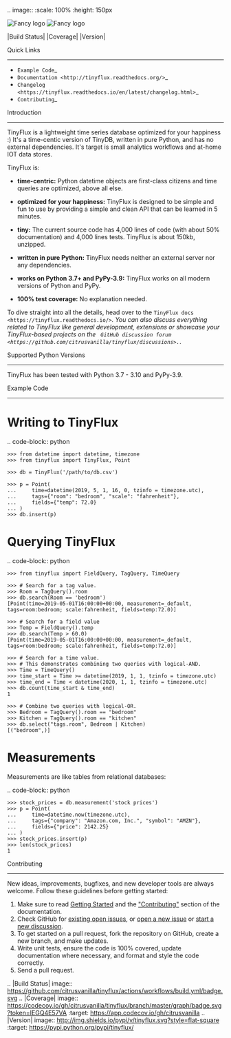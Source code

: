 .. image:: 
    :scale: 100%
    :height: 150px

![Fancy logo](https://raw.githubusercontent.com/citrusvanilla/tinyflux/master/artwork/logo.png#gh-dark-mode-only)
![Fancy logo](./light.png#gh-light-mode-only)



|Build Status| |Coverage| |Version|

Quick Links
***********

- `Example Code`_
- `Documentation <http://tinyflux.readthedocs.org/>`_
- `Changelog <https://tinyflux.readthedocs.io/en/latest/changelog.html>`_
- `Contributing`_

Introduction
************

TinyFlux is a lightweight time series database optimized for your happiness :)  It's a time-centic version of TinyDB, written in pure Python, and has no external dependencies. It's target is small analytics workflows and at-home IOT data stores.

TinyFlux is:

- **time-centric:** Python datetime objects are first-class citizens and time queries are optimized, above all else.

- **optimized for your happiness:** TinyFlux is designed to be simple and
  fun to use by providing a simple and clean API that can be learned in 5 minutes.

- **tiny:** The current source code has 4,000 lines of code (with about 50%
  documentation) and 4,000 lines tests.  TinyFlux is about 150kb, unzipped.

- **written in pure Python:** TinyFlux needs neither an external server nor any dependencies.

- **works on Python 3.7+ and PyPy-3.9:** TinyFlux works on all modern versions of Python
  and PyPy.

- **100% test coverage:** No explanation needed.

To dive straight into all the details, head over to the `TinyFlux docs <https://tinyflux.readthedocs.io/>`_. You can also discuss everything related to TinyFlux like general development, extensions or showcase your TinyFlux-based projects on the ` GitHub discussion forum <https://github.com/citrusvanilla/tinyflux/discussions>.`_.

Supported Python Versions
*************************

TinyFlux has been tested with Python 3.7 - 3.10 and PyPy-3.9.

Example Code
************

Writing to TinyFlux
===================

.. code-block:: python

    >>> from datetime import datetime, timezone
    >>> from tinyflux import TinyFlux, Point

    >>> db = TinyFlux('/path/to/db.csv')

    >>> p = Point(
    ...     time=datetime(2019, 5, 1, 16, 0, tzinfo = timezone.utc),
    ...     tags={"room": "bedroom", "scale": "fahrenheit"},
    ...     fields={"temp": 72.0}
    ... )
    >>> db.insert(p)


Querying TinyFlux
=================

.. code-block:: python

    >>> from tinyflux import FieldQuery, TagQuery, TimeQuery

    >>> # Search for a tag value.
    >>> Room = TagQuery().room
    >>> db.search(Room == 'bedroom')
    [Point(time=2019-05-01T16:00:00+00:00, measurement=_default, tags=room:bedroom; scale:fahrenheit, fields=temp:72.0)]

    >>> # Search for a field value
    >>> Temp = FieldQuery().temp
    >>> db.search(Temp > 60.0)
    [Point(time=2019-05-01T16:00:00+00:00, measurement=_default, tags=room:bedroom; scale:fahrenheit, fields=temp:72.0)]

    >>> # Search for a time value.
    >>> # This demonstrates combining two queries with logical-AND.
    >>> Time = TimeQuery()
    >>> time_start = Time >= datetime(2019, 1, 1, tzinfo = timezone.utc)
    >>> time_end = Time < datetime(2020, 1, 1, tzinfo = timezone.utc)
    >>> db.count(time_start & time_end)
    1

    >>> # Combine two queries with logical-OR.
    >>> Bedroom = TagQuery().room == "bedroom"
    >>> Kitchen = TagQuery().room == "kitchen"
    >>> db.select("tags.room", Bedroom | Kitchen)
    [("bedroom",)]

Measurements
============

Measurements are like tables from relational databases:

.. code-block:: python

    >>> stock_prices = db.measurement('stock prices')
    >>> p = Point(
    ...     time=datetime.now(timezone.utc),
    ...     tags={"company": "Amazon.com, Inc.", "symbol": "AMZN"},
    ...     fields={"price": 2142.25}
    ... )
    >>> stock_prices.insert(p)
    >>> len(stock_prices)
    1


Contributing
************

New ideas, improvements, bugfixes, and new developer tools are always welcome.  Follow these guidelines before getting started:

1. Make sure to read [Getting Started](https://tinyflux.readthedocs.io/en/latest/getting-started.html) and the ["Contributing"](https://tinyflux.readthedocs.io/en/latest/contributing-philosophy.html) section of the documentation.
2. Check GitHub for [existing open issues](https://github.com/citrusvanilla/tinyflux/issues), or [open a new issue](https://github.com/citrusvanilla/tinyflux/issues/new) or [start a new discussion](https://github.com/citrusvanilla/tinyflux/discussions/new).
3. To get started on a pull request, fork the repository on GitHub, create a new branch, and make updates.
4. Write unit tests, ensure the code is 100% covered, update documentation where necessary, and format and style the code correctly.
5. Send a pull request.

.. |Build Status| image:: https://github.com/citrusvanilla/tinyflux/actions/workflows/build.yml/badge.svg
.. |Coverage| image:: https://codecov.io/gh/citrusvanilla/tinyflux/branch/master/graph/badge.svg?token=IEGQ4E57VA
   :target: https://app.codecov.io/gh/citrusvanilla
.. |Version| image:: http://img.shields.io/pypi/v/tinyflux.svg?style=flat-square
   :target: https://pypi.python.org/pypi/tinyflux/

